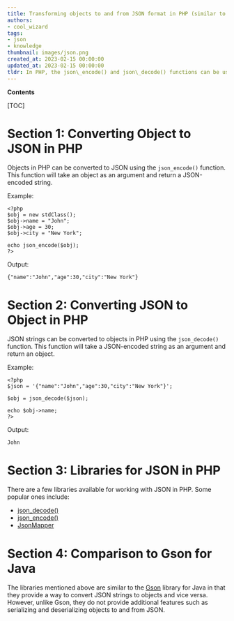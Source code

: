```yaml
---
title: Transforming objects to and from JSON format in PHP (similar to the gson library in java)
authors:
- cool_wizard
tags:
- json
- knowledge
thumbnail: images/json.png
created_at: 2023-02-15 00:00:00
updated_at: 2023-02-15 00:00:00
tldr: In PHP, the json\_encode() and json\_decode() functions can be used to convert objects to and from JSON.
---
```


**Contents**

[TOC]

# Section 1: Converting Object to JSON in PHP

Objects in PHP can be converted to JSON using the `json_encode()` function. This function will take an object as an argument and return a JSON-encoded string.

Example:

```
<?php
$obj = new stdClass();
$obj->name = "John";
$obj->age = 30;
$obj->city = "New York";

echo json_encode($obj);
?>
```

Output:

```
{"name":"John","age":30,"city":"New York"}
```

# Section 2: Converting JSON to Object in PHP

JSON strings can be converted to objects in PHP using the `json_decode()` function. This function will take a JSON-encoded string as an argument and return an object.

Example:

```
<?php
$json = '{"name":"John","age":30,"city":"New York"}';

$obj = json_decode($json);

echo $obj->name;
?>
```

Output:

```
John
```

# Section 3: Libraries for JSON in PHP

There are a few libraries available for working with JSON in PHP. Some popular ones include:

* [json_decode()](https://github.com/joshcam/PHP-JSON-Decode)
* [json_encode()](https://github.com/joshcam/PHP-JSON-Encode)
* [JsonMapper](https://github.com/mahmoudz/jsonmapper)

# Section 4: Comparison to Gson for Java

The libraries mentioned above are similar to the [Gson](https://github.com/google/gson) library for Java in that they provide a way to convert JSON strings to objects and vice versa. However, unlike Gson, they do not provide additional features such as serializing and deserializing objects to and from JSON.

